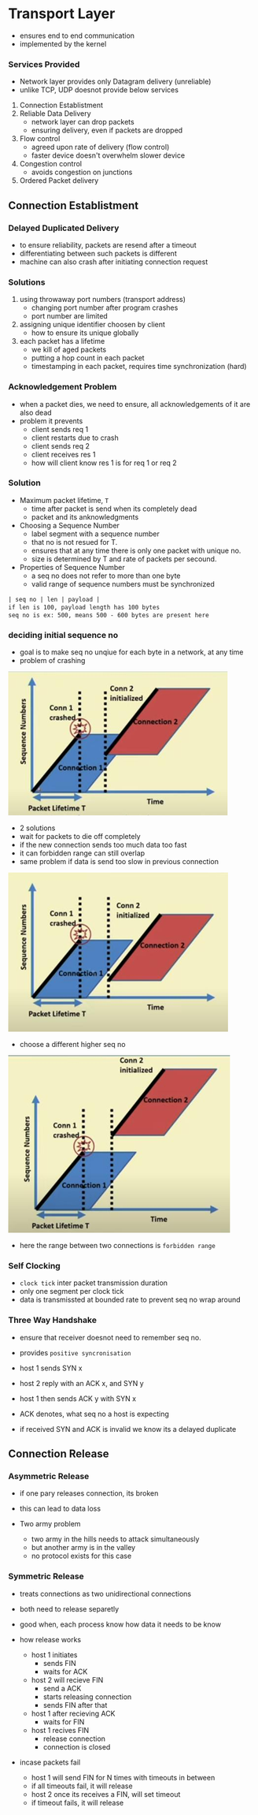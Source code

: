 # Transport Layer

- ensures end to end communication
- implemented by the kernel

### Services Provided

- Network layer provides only Datagram delivery (unreliable)
- unlike TCP, UDP doesnot provide below services

1. Connection Establistment
1. Reliable Data Delivery
    - network layer can drop packets
    - ensuring delivery, even if packets are dropped
1. Flow control
    - agreed upon rate of delivery (flow control)
    - faster device doesn't overwhelm slower device
1. Congestion control
    - avoids congestion on junctions
1. Ordered Packet delivery

## Connection Establistment

### Delayed Duplicated Delivery

- to ensure reliability, packets are resend after a timeout
- differentiating between such packets is different
- machine can also crash after initiating connection request

### Solutions

1. using throwaway port numbers (transport address)
    - changing port number after program crashes
    - port number are limited
1. assigning unique identifier choosen by client
    - how to ensure its unique globally
1. each packet has a lifetime
    - we kill of aged packets
    - putting a hop count in each packet
    - timestamping in each packet, requires time synchronization (hard)

### Acknowledgement Problem

- when a packet dies, we need to ensure, all acknowledgements of it are also dead
- problem it prevents
    - client sends req 1
    - client restarts due to crash
    - client sends req 2
    - client receives res 1
    - how will client know res 1 is for req 1 or req 2

### Solution

- Maximum packet lifetime, `T`
    - time after packet is send when its completely dead
    - packet and its anknowledgments
- Choosing a Sequence Number
    - label segment with a sequence number
    - that no is not resued for T.
    - ensures that at any time there is only one packet with unique no.
    - size is determined by T and rate of packets per secound.
- Properties of Sequence Number
    - a seq no does not refer to more than one byte
    - valid range of sequence numbers must be synchronized

```
| seq no | len | payload |
if len is 100, payload length has 100 bytes
seq no is ex: 500, means 500 - 600 bytes are present here
```

### deciding initial sequence no

- goal is to make seq no unqiue for each byte in a network, at any time
- problem of crashing

![problem of client crashing](../media/21d1cf8a.jpg)

- 2 solutions
- wait for packets to die off completely
- if the new connection sends too much data too fast
- it can forbidden range can still overlap
- same problem if data is send too slow in previous connection

![waiting for packets to die](../media/a448ef5c.jpg)

- choose a different higher seq no

![choosing a higher seq no](../media/f90c0746.jpg)

- here the range between two connections is `forbidden range`

### Self Clocking

- `clock tick` inter packet transmission duration
- only one segment per clock tick
- data is transmissted at bounded rate to prevent seq no wrap around

### Three Way Handshake

- ensure that receiver doesnot need to remember seq no.
- provides `positive syncronisation`

- host 1 sends SYN x
- host 2 reply with an ACK x, and SYN y
- host 1 then sends ACK y with SYN x

- ACK denotes, what seq no a host is expecting
- if received SYN and ACK is invalid we know its a delayed duplicate

## Connection Release

### Asymmetric Release

- if one pary releases connection, its broken
- this can lead to data loss

- Two army problem
    - two army in the hills needs to attack simultaneously
    - but another army is in the valley
    - no protocol exists for this case

### Symmetric Release

- treats connections as two unidirectional connections
- both need to release separetly
- good when, each process know how data it needs to be know

- how release works
    - host 1 initiates
        - sends FIN
        - waits for ACK
    - host 2 will recieve FIN
        - send a ACK
        - starts releasing connection
        - sends FIN after that
    - host 1 after recieving ACK
        - waits for FIN
    - host 1 recives FIN
        - release connection
        - connection is closed

- incase packets fail
    - host 1 will send FIN for N times with timeouts in between
    - if all timeouts fail, it will release
    - host 2 once its receives a FIN, will set timeout
    - if timeout fails, it will release
